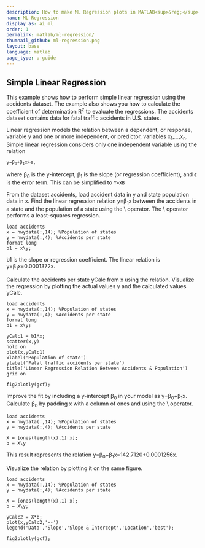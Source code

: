 ```yaml
---
description: How to make ML Regression plots in MATLAB<sup>&reg;</sup> with Plotly.
name: ML Regression
display_as: ai_ml
order: 1
permalink: matlab/ml-regression/
thumnail_github: ml-regression.png
layout: base
language: matlab
page_type: u-guide
---
```



## Simple Linear Regression

This example shows how to perform simple linear regression using the accidents dataset. The example also shows you how to calculate the coefficient of determination R<sup>2</sup> to evaluate the regressions. The accidents dataset contains data for fatal traffic accidents in U.S. states.

Linear regression models the relation between a dependent, or response, variable y and one or more independent, or predictor, variables x<sub>1</sub>,...,x<sub>n</sub>. Simple linear regression considers only one independent variable using the relation

<code>y=β<sub>0</sub>+β<sub>1</sub>x+ϵ,</code>

where β<sub>0</sub> is the y-intercept, β<sub>1</sub> is the slope (or regression coefficient), and ϵ is the error term. This can be simplified to `Y=XB`

From the dataset accidents, load accident data in y and state population data in x. Find the linear regression relation y=β<sub>1</sub>x between the accidents in a state and the population of a state using the \ operator. The \ operator performs a least-squares regression.

```{matlab}
load accidents
x = hwydata(:,14); %Population of states
y = hwydata(:,4); %Accidents per state
format long
b1 = x\y;
```


b1 is the slope or regression coefficient. The linear relation is y=β<sub>1</sub>x=0.0001372x.

Calculate the accidents per state yCalc from x using the relation. Visualize the regression by plotting the actual values y and the calculated values yCalc.

```{matlab}
load accidents
x = hwydata(:,14); %Population of states
y = hwydata(:,4); %Accidents per state
format long
b1 = x\y;

yCalc1 = b1*x;
scatter(x,y)
hold on
plot(x,yCalc1)
xlabel('Population of state')
ylabel('Fatal traffic accidents per state')
title('Linear Regression Relation Between Accidents & Population')
grid on

fig2plotly(gcf);
```


Improve the fit by including a y-intercept β<sub>0</sub> in your model as y=β<sub>0</sub>+β<sub>1</sub>x. Calculate β<sub>0</sub> by padding x with a column of ones and using the \ operator.


```{matlab}
load accidents
x = hwydata(:,14); %Population of states
y = hwydata(:,4); %Accidents per state

X = [ones(length(x),1) x];
b = X\y
```


This result represents the relation y=β<sub>0</sub>+β<sub>1</sub>x=142.7120+0.0001256x.

Visualize the relation by plotting it on the same figure.

```{matlab}
load accidents
x = hwydata(:,14); %Population of states
y = hwydata(:,4); %Accidents per state

X = [ones(length(x),1) x];
b = X\y;

yCalc2 = X*b;
plot(x,yCalc2,'--')
legend('Data','Slope','Slope & Intercept','Location','best');

fig2plotly(gcf);
```